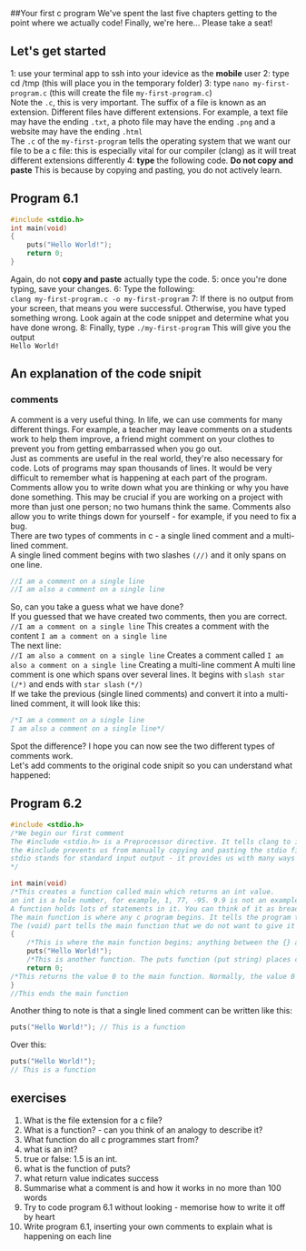 ##Your first c program 
We've spent the last five chapters getting to the point where we actually code! Finally, we're here... Please take a seat!

## Let's get started 
1: use your terminal app to ssh into your idevice as the **mobile** user
2: type cd /tmp (this will place you in the temporary folder)
3: type `nano my-first-program.c` (this will create the file `my-first-program.c`) <br>
Note the `.c`, this is very important. The suffix of a file is known as an extension. Different files have different extensions. For example, a text file may have the ending `.txt`, a photo file may have the ending `.png` and a website may have the ending `.html` <br>
The `.c` of the `my-first-program` tells the operating system that we want our file to be a c file: this is especially vital for our compiler (clang) as it will treat different extensions differently
4: **type** the following code. **Do not copy and paste** This is because by copying and pasting, you do not actively learn. <br>
## Program 6.1
```c
#include <stdio.h>
int main(void) 
{
	puts("Hello World!");
	return 0;
}
```
Again, do not **copy and paste** actually type the code.
5: once you're done typing, save your changes. 
6: Type the following: <br>
`clang my-first-program.c -o my-first-program`
7: If there is no output from your screen, that means you were successful. Otherwise, you have typed something wrong. Look again at the code snippet and determine what you have done wrong.
8: Finally, type `./my-first-program` This will give you the output <br>
`Hello World!`
## An explanation of the code snipit
### comments 
A comment is a very useful thing. In life, we can use comments for many different things. For example, a teacher may leave comments on a students work to help them improve, a friend might comment on your clothes to prevent you from getting embarrassed when you go out. <br>
Just as comments are useful in the real world, they're also necessary for code. Lots of programs may span thousands of lines. It would be very difficult to remember what is happening at each part of the program. Comments allow you to write down what you are thinking or why you have done something. This may be crucial if you are working on a project with more than just one person; no two humans think the same. Comments also allow you to write things down for yourself - for example, if you need to fix a bug. <br>
There are two types of comments in c - a single lined comment and a multi-lined comment. <br>
A single lined comment begins with two slashes `(//)` and it only spans on one line. 
```c
//I am a comment on a single line 
//I am also a comment on a single line
```
So, can you take a guess what we have done? <br>
If you guessed that we have created two comments, then you are correct.
`//I am a comment on a single line`
This creates a comment with the content `I am a comment on a single line` <br>
The next line: <br>
`//I am also a comment on a single line`
Creates a comment called `I am also a comment on a single line`
Creating a multi-line comment 
A multi line comment is one which spans over several lines. It begins with `slash star` `(/*)` and ends with `star slash` `(*/)` <br>
If we take the previous (single lined comments) and convert it into a multi-lined comment, it will look like this:
```c
/*I am a comment on a single line 
I am also a comment on a single line*/
```
Spot the difference?
I hope you can now see the two different types of comments work. <br>
Let's add comments to the original code snipit so you can understand what happened:
## Program 6.2
```c
#include <stdio.h>
/*We begin our first comment 
The #include <stdio.h> is a Preprocessor directive. It tells clang to include the file stdio.h from your sdk  (in other words, $SDKROOT/usr/include/stdio.h - if you want to read the file, do cat $SDKROOT/usr/include/stdio.h 
the #include prevents us from manually copying and pasting the stdio file. Usually, the #include is placed at the top of our file
stdio stands for standard input output - it provides us with many ways to get input and output.
*/

int main(void)
/*This creates a function called main which returns an int value. 
an int is a hole number, for example, 1, 77, -95. 9.9 is not an example of an int.
A function holds lots of statements in it. You can think of it as bread - which holds the spread. Anything inside of the {} are part of the function - they belong to it.
The main function is where any c program begins. It tells the program to begin executing (running) from this function. Large programs may consist of hundreds of functions however, the program will only run from the main function. 
The (void) part tells the main function that we do not want to give it any values. Normally, we would place values between the () however, we are not going to in this example as they're not needed.*/
{
	/*This is where the main function begins; anything between the {} are part of the main function.*/
	puts("Hello World!");
	/*This is another function. The puts function (put string) places characters onto the screen. Anything placed within the "" will be placed on the screen.*/
	return 0;
/*This returns the value 0 to the main function. Normally, the value 0 indicates success. Any other value indicates failure.*/
}
//This ends the main function 
```
Another thing to note is that a single lined comment can be written like this:
```c
puts("Hello World!"); // This is a function
```
Over this:
```c
puts("Hello World!");
// This is a function
```
## exercises
1. What is the file extension for a c file?
2. What is a function? - can you think of an analogy to describe it?
3. What function do all c programmes start from?
4. what is an int?
5. true or false: 1.5 is an int.
6. what is the function of puts?
7. what return value indicates success
8. Summarise what a comment is and how it works in no more than 100 words
9. Try to code program 6.1 without looking - memorise how to write it off by heart
10. Write program 6.1, inserting  your own comments to explain what is happening on each line   